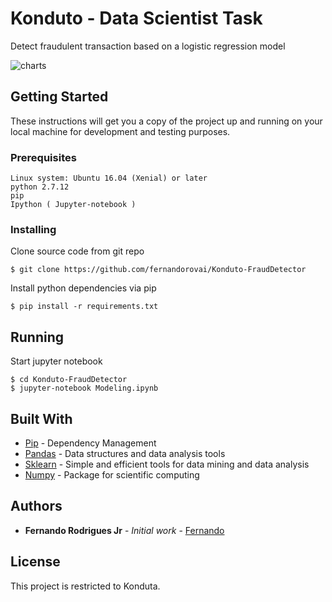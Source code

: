 # Konduto - Data Scientist Task
Detect fraudulent transaction based on a logistic regression model

![charts](https://user-images.githubusercontent.com/3229701/36228780-57439266-11bc-11e8-8c47-c22353e7b2d2.png)

## Getting Started
These instructions will get you a copy of the project up and running on your local machine for development and testing purposes.
### Prerequisites
```
Linux system: Ubuntu 16.04 (Xenial) or later
python 2.7.12 
pip
Ipython ( Jupyter-notebook )
```

### Installing
Clone source code from git repo

```
$ git clone https://github.com/fernandorovai/Konduto-FraudDetector
```

Install python dependencies via pip

```
$ pip install -r requirements.txt
```

## Running
Start jupyter notebook
```
$ cd Konduto-FraudDetector
$ jupyter-notebook Modeling.ipynb
```
## Built With

* [Pip](https://pip.pypa.io/en/stable/)      - Dependency Management
* [Pandas](https://pandas.pydata.org/)       - Data structures and data analysis tools
* [Sklearn](http://scikit-learn.org/stable/) - Simple and efficient tools for data mining and data analysis
* [Numpy](http://www.numpy.org/)             - Package for scientific computing 

## Authors

* **Fernando Rodrigues Jr** - *Initial work* - [Fernando](https://github.com/fernandorovai)


## License

This project is restricted to Konduta.